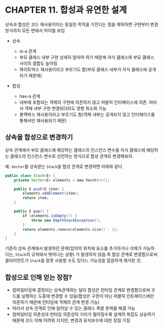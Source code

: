 # CHAPTER 11. 합성과 유연한 설계

상속과 합성은 코드 재사용이라는 동일한 목적을 가진다는 점을 제외하면 구현부터 변경 방식까지 모든 면에서 차이를 보임

- 상속
    - is-a 관계
    - 부모 클래스 내부 구현 상세히 알아야 하기 때문에 자식 클래스와 부모 클래스 사이의 결합도 높아짐
    - 화이트박스 재사용이라고 부르기도 함(부모 클래스 내부가 자식 클래스에 공개되기 때문에)

- 합성
    - has-a 관계
    - 내부에 포함되는 객체의 구현에 의존하지 않고 퍼블릭 인터페이스에 의존. 따라서 객체 내부 구현 변경되더라도 영향 최소화 가능
    - 블랙박스 재사용이라고 부르기도 함(객체 내부는  공개되지 않고 인터페이스를 통해서만 재사용되기 때문)

## 상속을 합성으로 변경하기

상속 관계에서 부모 클래스에 해당하는 클래스의 인스턴스 변수를 자식 클래스에 해당하는 클래스의 인스턴스 변수로 선언하는 방식으로 합성 관계로 변경해보자.

예. `Vector`를 상속받는 `Stack`을 합성 관계로 변경하면 아래와 같다

``` java
public class Stack<E> {
    private Vector<E> elements = new Vecotr<>();

    public E push(E item) {
        elements.addElement(item);
        return item;
    }

    public E pop() {
        if (elements.isEmpty()) {
            throw new EmpthStackException();
        }
        return elements.remove(elements.size() - 1);
    }
}
```

기존의 상속 관계에서 발생하던 문제(임의의 위치에 요소를 추가하거나 삭제가 가능하다는, `Stack`의 규칙에서 벗어나는 상황) 가 발생하지 않음.즉 합성 관계로 변경함으로써 클라이언트가 `Stack`을 잘못 사용할 수도 있다느 가능성을 깔끔하게 제거한 것.

## 합성으로 인해 얻는 장점?

- 컴파일타임에 결정되는 상속관계와는 달리 합성은 런타임 관계로 변겸함으로써 코드를 실행하는 도중에 변경할 수 있음(합성은 구현이 아닌 퍼블릭 인트페이스에만 의존하기 때문에 런타임에 객체의 관계 변경 가능)
- 따라서 상속 관계로 인해 일어날 수 있는 클래스 폭발 문제를 해결 가능
- 컴파일타임 의존성과 런타임 의존성의 거리가 멀어질수록 설계의 복잡도 상승하기 때문에 코드 이해 어려워 지지만, 변경과 유지보수에 대한 장점 가짐
